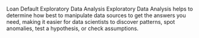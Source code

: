 Loan Default Exploratory Data Analysis
Exploratory Data Analysis helps to determine how best to manipulate data sources to get the answers you need, making it easier for data scientists to discover patterns, spot anomalies, test a hypothesis, or check assumptions.
